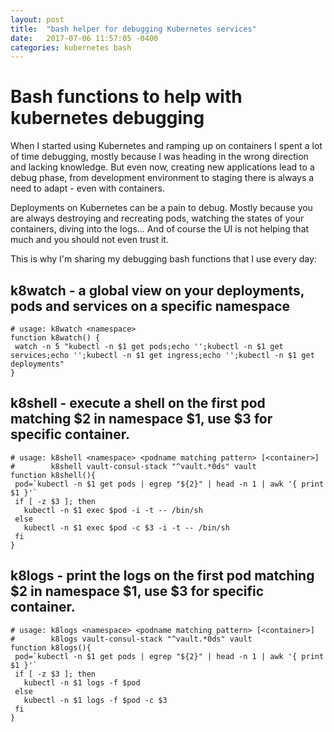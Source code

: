 ```yaml
---
layout: post
title:  "bash helper for debugging Kubernetes services"
date:   2017-07-06 11:57:05 -0400
categories: kubernetes bash
---
```


# Bash functions to help with kubernetes debugging

When I started using Kubernetes and ramping up on containers I spent a lot of time debugging, mostly because I was heading in the wrong direction and lacking knowledge. But even now, creating new applications lead to a debug phase, from development environment to staging there is always a need to adapt - even with containers.

Deployments on Kubernetes can be a pain to debug. Mostly because you are always destroying and recreating pods, watching the states of your containers, diving into the logs... And of course the UI is not helping that much and you should not even trust it.

This is why I'm sharing my debugging bash functions that I use every day:

## k8watch - a global view on your deployments, pods and services on a specific namespace
```
# usage: k8watch <namespace>
function k8watch() {
 watch -n 5 "kubectl -n $1 get pods;echo '';kubectl -n $1 get services;echo '';kubectl -n $1 get ingress;echo '';kubectl -n $1 get deployments"
}
```

## k8shell - execute a shell on the first pod matching $2 in namespace $1, use $3 for specific container.
```
# usage: k8shell <namespace> <podname matching pattern> [<container>]
#        k8shell vault-consul-stack "^vault.*0ds" vault
function k8shell(){
 pod=`kubectl -n $1 get pods | egrep "${2}" | head -n 1 | awk '{ print $1 }'`
 if [ -z $3 ]; then
   kubectl -n $1 exec $pod -i -t -- /bin/sh
 else
   kubectl -n $1 exec $pod -c $3 -i -t -- /bin/sh
 fi
}
```

## k8logs - print the logs on the first pod matching $2 in namespace $1, use $3 for specific container.
```
# usage: k8logs <namespace> <podname matching pattern> [<container>]
#        k8logs vault-consul-stack "^vault.*0ds" vault
function k8logs(){
 pod=`kubectl -n $1 get pods | egrep "${2}" | head -n 1 | awk '{ print $1 }'`
 if [ -z $3 ]; then
   kubectl -n $1 logs -f $pod
 else
   kubectl -n $1 logs -f $pod -c $3
 fi
}
```
